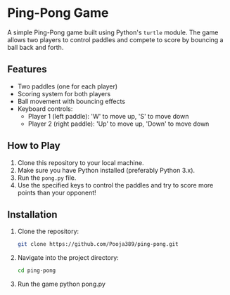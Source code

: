 # Ping-Pong Game

A simple Ping-Pong game built using Python's `turtle` module. The game allows two players to control paddles and compete to score by bouncing a ball back and forth.

## Features

- Two paddles (one for each player)
- Scoring system for both players
- Ball movement with bouncing effects
- Keyboard controls:
  - Player 1 (left paddle): 'W' to move up, 'S' to move down
  - Player 2 (right paddle): 'Up' to move up, 'Down' to move down

## How to Play

1. Clone this repository to your local machine.
2. Make sure you have Python installed (preferably Python 3.x).
3. Run the `pong.py` file.
4. Use the specified keys to control the paddles and try to score more points than your opponent!

## Installation

1. Clone the repository:

    ```bash
    git clone https://github.com/Pooja389/ping-pong.git

2. Navigate into the project directory:
   ```bash
   cd ping-pong

3. Run the game
   python pong.py
